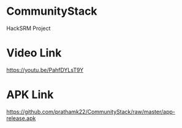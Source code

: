 # CommunityStack
HackSRM Project

# Video Link
https://youtu.be/PahfDYLsT9Y

# APK Link 
https://github.com/prathamk22/CommunityStack/raw/master/app-release.apk
